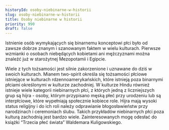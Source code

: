 ```yaml
---
historyId: osoby-niebinarne-w-historii
slug: osoby-niebinarne-w-historii
title: Osoby niebinarne w historii
priority: 990
draft: false
---
```

Istnienie osób wymykających się binarnemu konceptowi płci było od zawsze dobrze znanym i szanowanym faktem w wielu kulturach. Pierwsze wzmianki o osobach niebędących kobietami ani mężczyznami można znaleźć już w starożytnej Mezopotamii i Egipcie. 

Wiele z tych tożsamości jest silnie zakorzenione i uznawane do dziś w swoich kulturach. Mianem two-spirit określa się tożsamości płciowe istniejące w kulturach rdzennoamerykańskich, które istnieją poza binarnymi płciami określonymi w kulturze zachodniej. W kulturze Hindu również istnieje wiele kategorii niebinarnych płci, z których jedną z liczniejszych grup są hijra - osoby, którym przypisano męską płeć przy urodzeniu lub są interpłciowe, które wypełniają społecznie kobiece role. Hijra mają wysoki status religijny i do ich roli należy odprawianie błogosławieństw przy narodzinach i ceremoniach ślubu. Takich przykładów niebinarnych płci poza kulturą zachodnią jest bardzo wiele. Zainteresowanych mogę odesłać do książki “Trzecia płeć świata” Waldemara Kuligowskiego.